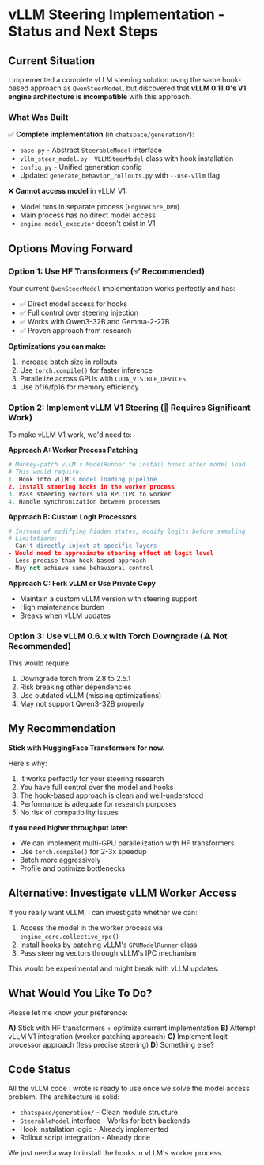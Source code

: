 # vLLM Steering Implementation - Status and Next Steps

## Current Situation

I implemented a complete vLLM steering solution using the same hook-based approach as `QwenSteerModel`, but discovered that **vLLM 0.11.0's V1 engine architecture is incompatible** with this approach.

### What Was Built

✅ **Complete implementation** (in `chatspace/generation/`):
- `base.py` - Abstract `SteerableModel` interface
- `vllm_steer_model.py` - `VLLMSteerModel` class with hook installation
- `config.py` - Unified generation config
- Updated `generate_behavior_rollouts.py` with `--use-vllm` flag

❌ **Cannot access model** in vLLM V1:
- Model runs in separate process (`EngineCore_DP0`)
- Main process has no direct model access
- `engine.model_executor` doesn't exist in V1

## Options Moving Forward

### Option 1: Use HF Transformers (✅ Recommended)

Your current `QwenSteerModel` implementation works perfectly and has:
- ✅ Direct model access for hooks
- ✅ Full control over steering injection
- ✅ Works with Qwen3-32B and Gemma-2-27B
- ✅ Proven approach from research

**Optimizations you can make:**
1. Increase batch size in rollouts
2. Use `torch.compile()` for faster inference
3. Parallelize across GPUs with `CUDA_VISIBLE_DEVICES`
4. Use bf16/fp16 for memory efficiency

### Option 2: Implement vLLM V1 Steering (🔧 Requires Significant Work)

To make vLLM V1 work, we'd need to:

**Approach A: Worker Process Patching**
```python
# Monkey-patch vLLM's ModelRunner to install hooks after model load
# This would require:
1. Hook into vLLM's model loading pipeline
2. Install steering hooks in the worker process
3. Pass steering vectors via RPC/IPC to worker
4. Handle synchronization between processes
```

**Approach B: Custom Logit Processors**
```python
# Instead of modifying hidden states, modify logits before sampling
# Limitations:
- Can't directly inject at specific layers
- Would need to approximate steering effect at logit level
- Less precise than hook-based approach
- May not achieve same behavioral control
```

**Approach C: Fork vLLM or Use Private Copy**
- Maintain a custom vLLM version with steering support
- High maintenance burden
- Breaks when vLLM updates

### Option 3: Use vLLM 0.6.x with Torch Downgrade (⚠️ Not Recommended)

This would require:
1. Downgrade torch from 2.8 to 2.5.1
2. Risk breaking other dependencies
3. Use outdated vLLM (missing optimizations)
4. May not support Qwen3-32B properly

## My Recommendation

**Stick with HuggingFace Transformers for now.**

Here's why:
1. It works perfectly for your steering research
2. You have full control over the model and hooks
3. The hook-based approach is clean and well-understood
4. Performance is adequate for research purposes
5. No risk of compatibility issues

**If you need higher throughput later:**
- We can implement multi-GPU parallelization with HF transformers
- Use `torch.compile()` for 2-3x speedup
- Batch more aggressively
- Profile and optimize bottlenecks

## Alternative: Investigate vLLM Worker Access

If you really want vLLM, I can investigate whether we can:
1. Access the model in the worker process via `engine_core.collective_rpc()`
2. Install hooks by patching vLLM's `GPUModelRunner` class
3. Pass steering vectors through vLLM's IPC mechanism

This would be experimental and might break with vLLM updates.

## What Would You Like To Do?

Please let me know your preference:

**A)** Stick with HF transformers + optimize current implementation
**B)** Attempt vLLM V1 integration (worker patching approach)
**C)** Implement logit processor approach (less precise steering)
**D)** Something else?

## Code Status

All the vLLM code I wrote is ready to use once we solve the model access problem. The architecture is solid:
- `chatspace/generation/` - Clean module structure
- `SteerableModel` interface - Works for both backends
- Hook installation logic - Already implemented
- Rollout script integration - Already done

We just need a way to install the hooks in vLLM's worker process.
